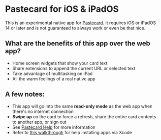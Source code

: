 # Pastecard for iOS & iPadOS

This is an experimental native app for [Pastecard](https://pastecard.net). It requires iOS or iPadOS 14 or later and is not guaranteed to always work or even be that nice.

## What are the benefits of this app over the web app?
* Home screen widgets that show your card text
* Share extensions to append the current URL or selected text
* Take advantage of multitasking on iPad
* All the warm feelings of a real native app

## A few notes:
* This app will go into the same __read-only mode__ as the web app when there's no internet connection
* __Swipe up__ on the card to force a refresh, share the entire card contents to another app, or sign out
* See [Pastecard Help](https://pastecard.net/help/) for more information
* Refer to [this walkthrough](https://osxdaily.com/2016/01/12/howto-sideload-apps-iphone-ipad-xcode/) for help installing apps via Xcode